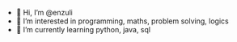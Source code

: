 - 👋 Hi, I’m @enzuli
- 👀 I’m interested in programming, maths, problem solving, logics
- 🌱 I’m currently learning python, java, sql

<!---
enzuli/enzuli is a ✨ special ✨ repository because its `README.md` (this file) appears on your GitHub profile.
You can click the Preview link to take a look at your changes.
--->
